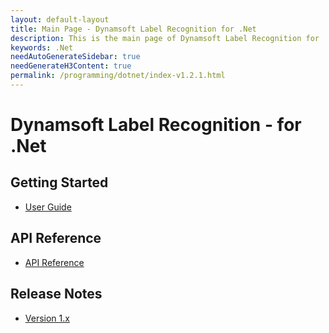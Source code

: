 ```yaml
---
layout: default-layout
title: Main Page - Dynamsoft Label Recognition for .Net
description: This is the main page of Dynamsoft Label Recognition for .Net Language.
keywords: .Net
needAutoGenerateSidebar: true
needGenerateH3Content: true
permalink: /programming/dotnet/index-v1.2.1.html
---
```


# Dynamsoft Label Recognition - for .Net

## Getting Started

- [User Guide](user-guide.html)

## API Reference

- [API Reference](api-reference/index.html)

## Release Notes

- [Version 1.x](release-notes/dotnet-1.html)
